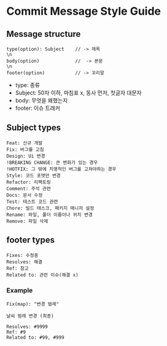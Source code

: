 # Commit Message Style Guide

## Message structure
    type(option): Subject    // -> 제목
    \n
    body(option)             //  -> 본문
    \n
    footer(option)           // -> 꼬리말

- type: 종류
- Subject: 50자 이하, 마침표 x, 동사 먼저, 첫글자 대문자
- body: 무엇을 왜했는지
- footer: 이슈 트래커


## Subject types
    Feat: 신규 개발
    Fix: 버그를 고침
    Design: Ui 변경
    !BREAKING CHANGE: 큰 변화가 있는 경우
    !HOTFIX: 그 밖에 치명적인 버그를 고쳐야하는 경우
    Style: 코드 포맷만 변경
    Refactor: 리팩토링
    Comment: 주석 관련
    Docs: 문서 수정
    Test: 테스트 코드 관련
    Chore: 빌드 태스크, 패키지 매니저 설정
    Rename: 파일, 폴더 이름이나 위치 변경
    Remove: 파일 삭제

## footer types
    Fixes: 수정중
    Resolves: 해결
    Ref: 참고
    Related to: 관련 이슈(해결 x)

### Example
    Fix(map): "변경 범례"
    
    날씨 범례 변경 (최종)

    Resolves: #9999 
    Ref: #9
    Related to: #99, #999
